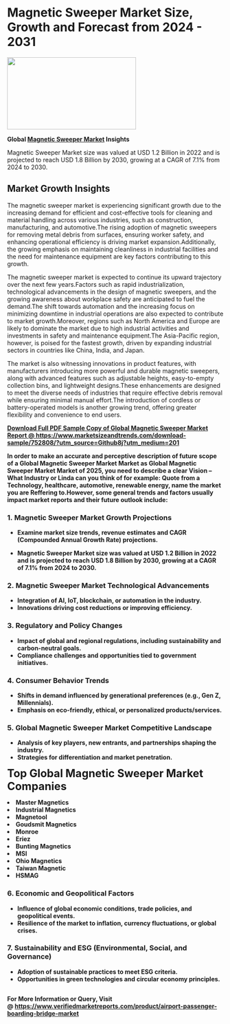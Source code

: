 <H1>Magnetic Sweeper Market Size, Growth and Forecast from 2024 - 2031</H1><img class="aligncenter size-medium wp-image-584254" src="https://thirdeyenews.in/wp-content/uploads/2024/09/Global-Market-Research-300x168.jpeg" alt="" width="300" height="168" /><p><strong>Global&nbsp;<a href="https://www.marketsizeandtrends.com/download-sample/752808/?utm_source=Github8j?utm_medium=201">Magnetic Sweeper Market</a> Insights</strong></p><p>Magnetic Sweeper Market size was valued at USD 1.2 Billion in 2022 and is projected to reach USD 1.8 Billion by 2030, growing at a CAGR of 7.1% from 2024 to 2030.</p><p><h2>Market Growth Insights</h2> <p>The magnetic sweeper market is experiencing significant growth due to the increasing demand for efficient and cost-effective tools for cleaning and material handling across various industries, such as construction, manufacturing, and automotive.The rising adoption of magnetic sweepers for removing metal debris from surfaces, ensuring worker safety, and enhancing operational efficiency is driving market expansion.Additionally, the growing emphasis on maintaining cleanliness in industrial facilities and the need for maintenance equipment are key factors contributing to this growth.</p> <p><strong><a href="#"></a></strong></p> <p>The magnetic sweeper market is expected to continue its upward trajectory over the next few years.Factors such as rapid industrialization, technological advancements in the design of magnetic sweepers, and the growing awareness about workplace safety are anticipated to fuel the demand.The shift towards automation and the increasing focus on minimizing downtime in industrial operations are also expected to contribute to market growth.Moreover, regions such as North America and Europe are likely to dominate the market due to high industrial activities and investments in safety and maintenance equipment.The Asia-Pacific region, however, is poised for the fastest growth, driven by expanding industrial sectors in countries like China, India, and Japan.</p> <p>The market is also witnessing innovations in product features, with manufacturers introducing more powerful and durable magnetic sweepers, along with advanced features such as adjustable heights, easy-to-empty collection bins, and lightweight designs.These enhancements are designed to meet the diverse needs of industries that require effective debris removal while ensuring minimal manual effort.The introduction of cordless or battery-operated models is another growing trend, offering greater flexibility and convenience to end users.</p> <p><strong><a href="#"></p><p><span class=""><strong>Download Full PDF Sample Copy of Global Magnetic Sweeper Market Report</strong> @ <a href="https://www.marketsizeandtrends.com/download-sample/752808/?utm_source=Github8j?utm_medium=201" target="_blank">https://www.marketsizeandtrends.com/download-sample/752808/?utm_source=Github8j?utm_medium=201</a></span></p><p>In order to make an accurate and perceptive description of future scope of a Global&nbsp;Magnetic Sweeper Market Market as Global&nbsp;Magnetic Sweeper Market Market of 2025, you need to describe a clear Vision &ndash; What Industry or Linda can you think of for example: Quote from a Technology, healthcare, automotive, renewable energy, name the market you are Reffering to.However, some general trends and factors usually impact market reports and their future outlook include:</p><h3>1.&nbsp;<strong>Magnetic Sweeper Market Growth Projections</strong></h3><ul><li>Examine market size trends, revenue estimates and CAGR (Compounded Annual Growth Rate) projections.</li><li><p>Magnetic Sweeper Market size was valued at USD 1.2 Billion in 2022 and is projected to reach USD 1.8 Billion by 2030, growing at a CAGR of 7.1% from 2024 to 2030.</p></li></ul><h3>2.&nbsp;<strong>Magnetic Sweeper Market Technological Advancements</strong></h3><ul><li>Integration of AI, IoT, blockchain, or automation in the industry.</li><li>Innovations driving cost reductions or improving efficiency.</li></ul><h3>3.&nbsp;<strong>Regulatory and Policy Changes</strong></h3><ul><li>Impact of global and regional regulations, including sustainability and carbon-neutral goals.</li><li>Compliance challenges and opportunities tied to government initiatives.</li></ul><h3>4.&nbsp;<strong>Consumer Behavior Trends</strong></h3><ul><li>Shifts in demand influenced by generational preferences (e.g., Gen Z, Millennials).</li><li>Emphasis on eco-friendly, ethical, or personalized products/services.</li></ul><h3>5.&nbsp;<strong>Global Magnetic Sweeper Market Competitive Landscape</strong></h3><ul><li>Analysis of key players, new entrants, and partnerships shaping the industry.</li><li>Strategies for differentiation and market penetration.</li></ul><p data-pm-slice="1 1 []"><span style="color: inherit; font-family: inherit; font-size: 25px;">Top Global Magnetic Sweeper Market Companies</span></p><div class="" data-test-id=""><p><li>Master Magnetics</li><li> Industrial Magnetics</li><li> Magnetool</li><li> Goudsmit Magnetics</li><li> Monroe</li><li> Eriez</li><li> Bunting Magnetics</li><li> MSI</li><li> Ohio Magnetics</li><li> Taiwan Magnetic</li><li> HSMAG</li></p></div><h3>6.&nbsp;<strong>Economic and Geopolitical Factors</strong></h3><ul><li>Influence of global economic conditions, trade policies, and geopolitical events.</li><li>Resilience of the market to inflation, currency fluctuations, or global crises.</li></ul><h3>7.&nbsp;<strong>Sustainability and ESG (Environmental, Social, and Governance)</strong></h3><ul><li>Adoption of sustainable practices to meet ESG criteria.</li><li>Opportunities in green technologies and circular economy principles.</li></ul><h2><strong style="font-size: 14px;">For More Information or Query, Visit @&nbsp;</strong><a style="background-color: #ffffff; font-size: 14px;" href="https://www.marketsizeandtrends.com/report/magnetic-sweeper-market/" target="_blank">https://www.verifiedmarketreports.com/product/airport-passenger-boarding-bridge-market</a></h2>